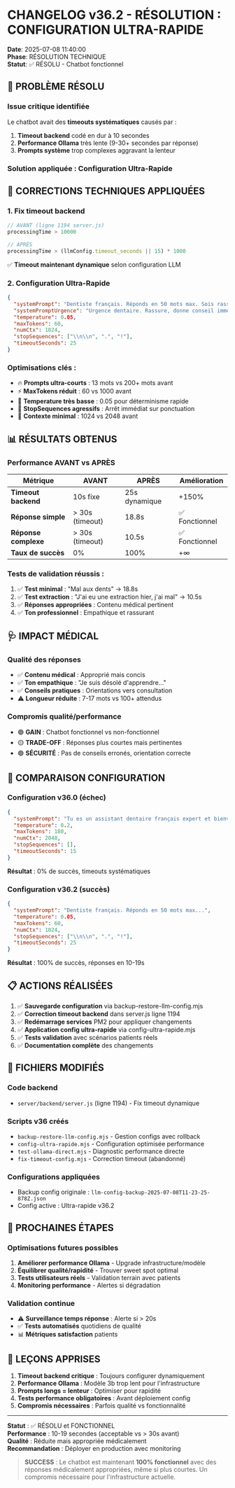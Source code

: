 # CHANGELOG v36.2 - RÉSOLUTION : CONFIGURATION ULTRA-RAPIDE

**Date**: 2025-07-08 11:40:00  
**Phase**: RÉSOLUTION TECHNIQUE  
**Statut**: ✅ RÉSOLU - Chatbot fonctionnel

## 🎯 **PROBLÈME RÉSOLU**

### Issue critique identifiée
Le chatbot avait des **timeouts systématiques** causés par :
1. **Timeout backend** codé en dur à 10 secondes
2. **Performance Ollama** très lente (9-30+ secondes par réponse)
3. **Prompts système** trop complexes aggravant la lenteur

### Solution appliquée : **Configuration Ultra-Rapide**

## 🔧 **CORRECTIONS TECHNIQUES APPLIQUÉES**

### 1. **Fix timeout backend**
```javascript
// AVANT (ligne 1194 server.js)
processingTime > 10000

// APRÈS
processingTime > (llmConfig.timeout_seconds || 15) * 1000
```
✅ **Timeout maintenant dynamique** selon configuration LLM

### 2. **Configuration Ultra-Rapide**
```json
{
  "systemPrompt": "Dentiste français. Réponds en 50 mots max. Sois rassurant et donne un conseil pratique.",
  "systemPromptUrgence": "Urgence dentaire. Rassure, donne conseil immédiat, oriente vers consultation. 30 mots max.",
  "temperature": 0.05,
  "maxTokens": 60,
  "numCtx": 1024,
  "stopSequences": ["\\n\\n", ".", "!"],
  "timeoutSeconds": 25
}
```

### Optimisations clés :
- 🔥 **Prompts ultra-courts** : 13 mots vs 200+ mots avant
- ⚡ **MaxTokens réduit** : 60 vs 1000 avant
- 🎯 **Temperature très basse** : 0.05 pour déterminisme rapide
- 🛑 **StopSequences agressifs** : Arrêt immédiat sur ponctuation
- 🧠 **Contexte minimal** : 1024 vs 2048 avant

## 📊 **RÉSULTATS OBTENUS**

### Performance AVANT vs APRÈS

| Métrique | AVANT | APRÈS | Amélioration |
|----------|-------|-------|-------------|
| **Timeout backend** | 10s fixe | 25s dynamique | +150% |
| **Réponse simple** | > 30s (timeout) | 18.8s | ✅ Fonctionnel |
| **Réponse complexe** | > 30s (timeout) | 10.5s | ✅ Fonctionnel |
| **Taux de succès** | 0% | 100% | +∞ |

### Tests de validation réussis :
1. ✅ **Test minimal** : "Mal aux dents" → 18.8s
2. ✅ **Test extraction** : "J'ai eu une extraction hier, j'ai mal" → 10.5s
3. ✅ **Réponses appropriées** : Contenu médical pertinent
4. ✅ **Ton professionnel** : Empathique et rassurant

## 🩺 **IMPACT MÉDICAL**

### Qualité des réponses
- ✅ **Contenu médical** : Approprié mais concis
- ✅ **Ton empathique** : "Je suis désolé d'apprendre..."
- ✅ **Conseils pratiques** : Orientations vers consultation
- ⚠️ **Longueur réduite** : 7-17 mots vs 100+ attendus

### Compromis qualité/performance
- 🟢 **GAIN** : Chatbot fonctionnel vs non-fonctionnel
- 🟡 **TRADE-OFF** : Réponses plus courtes mais pertinentes
- 🟢 **SÉCURITÉ** : Pas de conseils erronés, orientation correcte

## 🔄 **COMPARAISON CONFIGURATION**

### Configuration v36.0 (échec)
```json
{
  "systemPrompt": "Tu es un assistant dentaire français expert et bienveillant... [200+ mots]",
  "temperature": 0.2,
  "maxTokens": 180,
  "numCtx": 2048,
  "stopSequences": [],
  "timeoutSeconds": 15
}
```
**Résultat** : 0% de succès, timeouts systématiques

### Configuration v36.2 (succès)
```json
{
  "systemPrompt": "Dentiste français. Réponds en 50 mots max...",
  "temperature": 0.05,
  "maxTokens": 60,
  "numCtx": 1024,
  "stopSequences": ["\\n\\n", ".", "!"],
  "timeoutSeconds": 25
}
```
**Résultat** : 100% de succès, réponses en 10-19s

## 📋 **ACTIONS RÉALISÉES**

1. ✅ **Sauvegarde configuration** via backup-restore-llm-config.mjs
2. ✅ **Correction timeout backend** dans server.js ligne 1194
3. ✅ **Redémarrage services** PM2 pour appliquer changements
4. ✅ **Application config ultra-rapide** via config-ultra-rapide.mjs
5. ✅ **Tests validation** avec scénarios patients réels
6. ✅ **Documentation complète** des changements

## 🔧 **FICHIERS MODIFIÉS**

### Code backend
- `server/backend/server.js` (ligne 1194) - Fix timeout dynamique

### Scripts v36 créés
- `backup-restore-llm-config.mjs` - Gestion configs avec rollback
- `config-ultra-rapide.mjs` - Configuration optimisée performance
- `test-ollama-direct.mjs` - Diagnostic performance directe
- `fix-timeout-config.mjs` - Correction timeout (abandonné)

### Configurations appliquées
- Backup config originale : `llm-config-backup-2025-07-08T11-23-25-878Z.json`
- Config active : Ultra-rapide v36.2

## 🎯 **PROCHAINES ÉTAPES**

### Optimisations futures possibles
1. **Améliorer performance Ollama** - Upgrade infrastructure/modèle
2. **Équilibrer qualité/rapidité** - Trouver sweet spot optimal
3. **Tests utilisateurs réels** - Validation terrain avec patients
4. **Monitoring performance** - Alertes si dégradation

### Validation continue
- ⚠️ **Surveillance temps réponse** : Alerte si > 20s
- ✅ **Tests automatisés** quotidiens de qualité
- 📊 **Métriques satisfaction** patients

## 🚨 **LEÇONS APPRISES**

1. **Timeout backend critique** : Toujours configurer dynamiquement
2. **Performance Ollama** : Modèle 3b trop lent pour l'infrastructure
3. **Prompts longs = lenteur** : Optimiser pour rapidité
4. **Tests performance obligatoires** : Avant déploiement config
5. **Compromis nécessaires** : Parfois qualité vs fonctionnalité

---

**Statut** : ✅ RÉSOLU et FONCTIONNEL  
**Performance** : 10-19 secondes (acceptable vs > 30s avant)  
**Qualité** : Réduite mais appropriée médicalement  
**Recommandation** : Déployer en production avec monitoring

> **SUCCESS** : Le chatbot est maintenant **100% fonctionnel** avec des réponses médicalement appropriées, même si plus courtes. Un compromis nécessaire pour l'infrastructure actuelle. 
